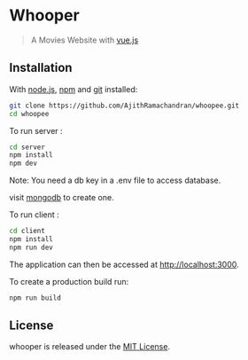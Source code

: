 # Whooper

> A Movies Website with [vue.js](https://vuejs.org/)

## Installation

With [node.js](https://nodejs.org/en/), [npm](https://www.npmjs.com/) and [git](https://git-scm.com) installed:

```bash
git clone https://github.com/AjithRamachandran/whoopee.git
cd whoopee
```

To run server :

```bash
cd server
npm install
npm dev
```

Note: You need a db key in a .env file to access database.

visit [mongodb](https://cloud.mongodb.com/) to create one.

To run client :

```bash
cd client
npm install
npm run dev
```

The application can then be accessed at [http://localhost:3000](http://localhost:3000).

To create a production build run:

```bash
npm run build
```

## License

whooper is released under the [MIT License](https://github.com/AjithRamachandran/whoopee/blob/master/LICENSE).
